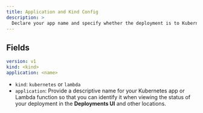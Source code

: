 ```yaml
---
title: Application and Kind Config
description: >
  Declare your app name and specify whether the deployment is to Kubernetes or AWS Lambda.
---
```



## Fields

```yaml
version: v1
kind: <kind>
application: <name>
```

- `kind`: `kubernetes` or `lambda`
- `application`: Provide a descriptive name for your Kubernetes app or Lambda function so that you can identify it when viewing the status of your deployment in the **Deployments UI** and other locations.

